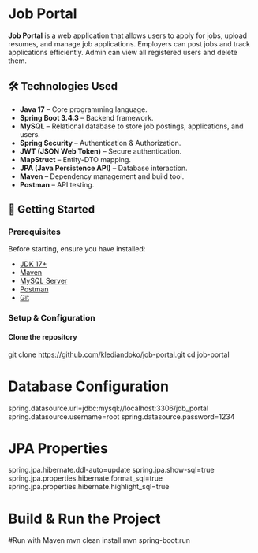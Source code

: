 # Job Portal

**Job Portal** is a web application that allows users to apply for jobs, upload resumes, and manage job applications. Employers can post jobs and track applications efficiently.
Admin can view all registered users and delete them.

## 🛠️ Technologies Used

- **Java 17** – Core programming language.
- **Spring Boot 3.4.3** – Backend framework.
- **MySQL** – Relational database to store job postings, applications, and users.
- **Spring Security** – Authentication & Authorization.
- **JWT (JSON Web Token)** – Secure authentication.
- **MapStruct** – Entity-DTO mapping.
- **JPA (Java Persistence API)** – Database interaction.
- **Maven** – Dependency management and build tool.
- **Postman** – API testing.

## 🚀 Getting Started

### Prerequisites

Before starting, ensure you have installed:

- [JDK 17+](https://adoptopenjdk.net/)
- [Maven](https://maven.apache.org/download.cgi)
- [MySQL Server](https://dev.mysql.com/downloads/installer/)
- [Postman](https://www.postman.com/)
- [Git](https://git-scm.com/)

### Setup & Configuration

#### Clone the repository
git clone https://github.com/klediandoko/job-portal.git
cd job-portal

# Database Configuration
spring.datasource.url=jdbc:mysql://localhost:3306/job_portal
spring.datasource.username=root
spring.datasource.password=1234

# JPA Properties
spring.jpa.hibernate.ddl-auto=update
spring.jpa.show-sql=true
spring.jpa.properties.hibernate.format_sql=true
spring.jpa.properties.hibernate.highlight_sql=true

# Build & Run the Project
#Run with Maven
mvn clean install
mvn spring-boot:run
